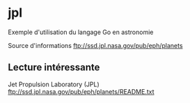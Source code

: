 # jpl
Exemple d'utilisation du langage Go en astronomie 

Source d'informations ftp://ssd.jpl.nasa.gov/pub/eph/planets

## Lecture intéressante
Jet Propulsion Laboratory (JPL) ftp://ssd.jpl.nasa.gov/pub/eph/planets/README.txt
